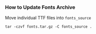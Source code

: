 ### How to Update Fonts Archive

Move individual TTF files into `fonts_source`

```
tar -czvf fonts.tar.gz -C fonts_source .
```
